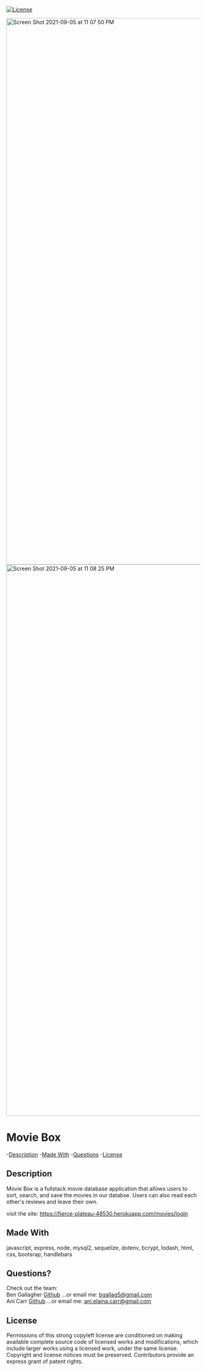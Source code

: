 [![License](https://img.shields.io/badge/License-GPLv3-blue.svg)](https://www.gnu.org/licenses/gpl-3.0.html)

<img width="1424" alt="Screen Shot 2021-09-05 at 11 07 50 PM" src="https://user-images.githubusercontent.com/82895658/132155464-c06adcd9-d721-44d7-9542-34ced3668fd0.png">

<img width="1437" alt="Screen Shot 2021-09-05 at 11 08 25 PM" src="https://user-images.githubusercontent.com/82895658/132155472-02996f89-9828-4610-bc87-72145b4dd558.png">  



 # Movie Box


  -[Description](#description)
  -[Made With](#made&nbspwith)
  -[Questions](#questions)
  -[License](#license)

  ## Description  
  Movie Box is a fullstack movie database application that allows users to sort, search, and save the movies in our databse. Users can also read each other's reviews and leave their own.   

  visit the site: https://fierce-plateau-48530.herokuapp.com/movies/login     
  
  
  ## Made With
  javascript, express, node, mysql2, sequelize, dotenv, bcrypt, lodash, html, css, bootsrap, handlebars
  

  ## Questions?
  Check out the team:  
  Ben Gallagher [Github](https://github.com/Bgallag5)
  ...or email me: bgallag5@gmail.com  
  Ani Carr [Github](https://github.com/anidino)
  ...or email me: ani.elaina.carr@gmail.com


  ## License  
  Permissions of this strong copyleft license are conditioned on making available complete source code of licensed works and modifications, which include larger works using a licensed work, under the same license. Copyright and license notices must be preserved. Contributors provide an express grant of patent rights.


